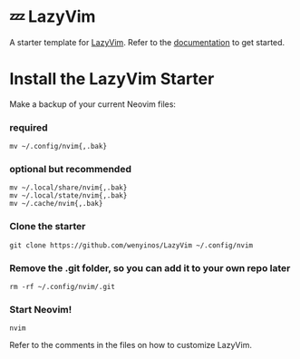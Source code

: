# 💤 LazyVim

A starter template for [LazyVim](https://github.com/LazyVim/LazyVim).
Refer to the [documentation](https://lazyvim.github.io/installation) to get started.

# Install the LazyVim Starter

Make a backup of your current Neovim files:

### required

```
mv ~/.config/nvim{,.bak}
```

### optional but recommended

```
mv ~/.local/share/nvim{,.bak}
mv ~/.local/state/nvim{,.bak}
mv ~/.cache/nvim{,.bak}
```

### Clone the starter

```
git clone https://github.com/wenyinos/LazyVim ~/.config/nvim
```

### Remove the .git folder, so you can add it to your own repo later

```
rm -rf ~/.config/nvim/.git
```

### Start Neovim!

```
nvim
```

Refer to the comments in the files on how to customize LazyVim.
